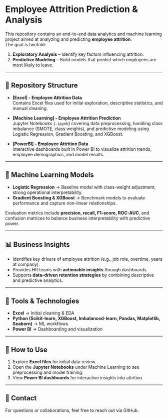 # Employee Attrition Prediction & Analysis

This repository contains an end-to-end data analytics and machine learning project aimed at analyzing and predicting **employee attrition**.  
The goal is twofold:  
1. **Exploratory Analysis** – Identify key factors influencing attrition.  
2. **Predictive Modeling** – Build models that predict which employees are most likely to leave.  

---

## 📂 Repository Structure
- **[Excel] - Employee Attrition Data**  
  Contains Excel files used for initial exploration, descriptive statistics, and manual cleaning.  

- **[Machine Learning] - Employee Attrition Prediction**  
  Jupyter Notebooks (`.ipynb`) covering data preprocessing, handling class imbalance (SMOTE, class weights), and predictive modeling using Logistic Regression, Gradient Boosting, and XGBoost.  

- **[PowerBI] - Employee Attrition Data**  
  Interactive dashboards built in Power BI to visualize attrition trends, employee demographics, and model results.  

---

## 🧠 Machine Learning Models
- **Logistic Regression** → Baseline model with class-weight adjustment, strong operational interpretability.  
- **Gradient Boosting & XGBoost** → Benchmark models to evaluate performance and capture non-linear relationships.  

Evaluation metrics include **precision, recall, F1-score, ROC-AUC**, and confusion matrices to balance business interpretability with predictive power.  

---

## 📊 Business Insights
- Identifies key drivers of employee attrition (e.g., job role, overtime, years at company).  
- Provides HR teams with **actionable insights** through dashboards.  
- Supports **data-driven retention strategies** by combining descriptive and predictive analytics.  

---

## 🚀 Tools & Technologies
- **Excel** → Initial cleaning & EDA  
- **Python (Scikit-learn, XGBoost, Imbalanced-learn, Pandas, Matplotlib, Seaborn)** → ML workflows  
- **Power BI** → Dashboarding and visualization  

---

## 📌 How to Use
1. Explore **Excel files** for initial data review.  
2. Open the **Jupyter Notebooks** under Machine Learning to see preprocessing and model training.  
3. View **Power BI dashboards** for interactive insights into attrition.  

---

## 📧 Contact
For questions or collaborations, feel free to reach out via GitHub.  
